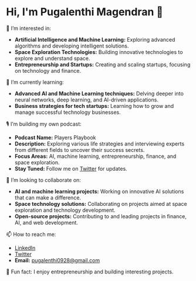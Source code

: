 # Hi, I'm Pugalenthi Magendran 👋

👀 I’m interested in:
- **Artificial Intelligence and Machine Learning:** Exploring advanced algorithms and developing intelligent solutions.
- **Space Exploration Technologies:** Building innovative technologies to explore and understand space.
- **Entrepreneurship and Startups:** Creating and scaling startups, focusing on technology and finance.

🌱 I’m currently learning:
- **Advanced AI and Machine Learning techniques:** Delving deeper into neural networks, deep learning, and AI-driven applications.
- **Business strategies for tech startups:** Learning how to grow and manage successful technology businesses.

🎙️ I’m building my own podcast:
- **Podcast Name:** Players Playbook
- **Description:** Exploring various life strategies and interviewing experts from different fields to uncover their success secrets.
- **Focus Areas:** AI, machine learning, entrepreneurship, finance, and space exploration.
- **Stay Tuned:** Follow me on [Twitter](https://twitter.com/Pugalenthi47745) for updates.

💞️ I’m looking to collaborate on:
- **AI and machine learning projects:** Working on innovative AI solutions that can make a difference.
- **Space technology solutions:** Collaborating on projects aimed at space exploration and technology development.
- **Open-source projects:** Contributing to and leading projects in finance, AI, and web development.

📫 How to reach me:
- [LinkedIn](https://www.linkedin.com/in/pugalenthi-magendran-a64912143)
- [Twitter](https://twitter.com/Pugalenthi47745)
- **Email:** pugalenthi0928@gmail.com

🎉 Fun fact: I enjoy entrepreneurship and building interesting projects.

<!--
pugalenthi0928/pugalenthi0928 is a ✨ special ✨ repository because its `README.md` (this file) appears on your GitHub profile.
You can click the Preview link to take a look at your changes.
-->
